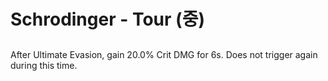 # Schrodinger - Tour (중)

##

After Ultimate Evasion, gain 20.0% Crit DMG for 6s. Does not trigger again during this time.
